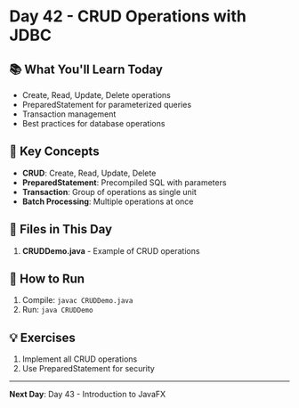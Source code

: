 # Day 42 - CRUD Operations with JDBC

## 📚 What You'll Learn Today

- Create, Read, Update, Delete operations
- PreparedStatement for parameterized queries
- Transaction management
- Best practices for database operations

## 🎯 Key Concepts

- **CRUD**: Create, Read, Update, Delete
- **PreparedStatement**: Precompiled SQL with parameters
- **Transaction**: Group of operations as single unit
- **Batch Processing**: Multiple operations at once

## 📁 Files in This Day

1. **CRUDDemo.java** - Example of CRUD operations

## 🚀 How to Run

1. Compile: `javac CRUDDemo.java`
2. Run: `java CRUDDemo`

## 💡 Exercises

1. Implement all CRUD operations
2. Use PreparedStatement for security

---

**Next Day**: Day 43 - Introduction to JavaFX 